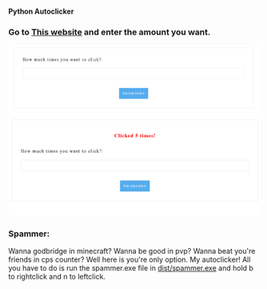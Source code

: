 #### Python Autoclicker

### Go to [This website](localhost:6969) and enter the amount you want.
<img src="./images/example1.png" alt="Example1">
<img src="./images/example2.png" alt="Example2">

### Spammer:
Wanna godbridge in minecraft?
Wanna be good in pvp?
Wanna beat you're friends in cps counter?
Well here is you're only option. My autoclicker! All you have to do is run the spammer.exe file in [dist/spammer.exe](https://github.com/OseSem/Python-Autoclicker/tree/master/dist) and hold b to rightclick and n to leftclick.